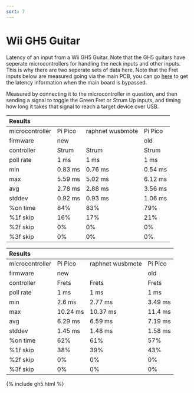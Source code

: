 ```yaml
---
sort: 7
---
```


# Wii GH5 Guitar

Latency of an input from a Wii GH5 Guitar. Note that the GH5 guitars have seperate microcontrollers for handling the neck inputs and other inputs.
This is why there are two seperate sets of data here. Note that the Fret inputs below are measured going via the main PCB, you can go [here](https://santroller.tangentmc.net/latency/gh5_neck_direct_santroller.html) to get the latency information when the main board is bypassed.

Measured by connecting it to the microcontroller in question, and then sending a signal to toggle the Green Fret or Strum Up inputs, and timing how long it takes that signal to reach a target device over USB.

| Results         |         |                  |         |
| :-------------- | ------- | ---------------- | ------- |
| microcontroller | Pi Pico | raphnet wusbmote | Pi Pico |
| firmware        | new     |                  | old     |
| controller      | Strum   | Strum            | Strum   |
| poll rate       | 1 ms    | 1 ms             | 1 ms    |
| min             | 0.83 ms | 0.76 ms          | 0.54 ms |
| max             | 5.59 ms | 5.02 ms          | 6.12 ms |
| avg             | 2.78 ms | 2.88 ms          | 3.56 ms |
| stddev          | 0.92 ms | 0.93 ms          | 1.06 ms |
| %on time        | 84%     | 83%              | 79%     |
| %1f skip        | 16%     | 17%              | 21%     |
| %2f skip        | 0%      | 0%               | 0%      |
| %3f skip        | 0%      | 0%               | 0%      |

| Results         |          |                  |         |
| :-------------- | -------- | ---------------- | ------- |
| microcontroller | Pi Pico  | raphnet wusbmote | Pi Pico |
| firmware        | new      |                  | old     |
| controller      | Frets    | Frets            | Frets   |
| poll rate       | 1 ms     | 1 ms             | 1 ms    |
| min             | 2.6 ms   | 2.77 ms          | 3.49 ms |
| max             | 10.24 ms | 10.37 ms         | 11.4 ms |
| avg             | 6.29 ms  | 6.59 ms          | 7.19 ms |
| stddev          | 1.45 ms  | 1.48 ms          | 1.58 ms |
| %on time        | 62%      | 61%              | 57%     |
| %1f skip        | 38%      | 39%              | 43%     |
| %2f skip        | 0%       | 0%               | 0%      |
| %3f skip        | 0%       | 0%               | 0%      |

{% include gh5.html %}
